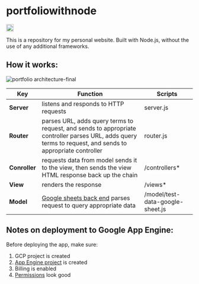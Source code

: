 # portfoliowithnode
<a href='http://www.recurse.com' title='Made with love at the Recurse Center'><img src='https://cloud.githubusercontent.com/assets/2883345/11325206/336ea5f4-9150-11e5-9e90-d86ad31993d8.png' height='20px'/></a>

This is a repository for my personal website. Built with Node.js, without the use of any additional frameworks.

## How it works:
![portfolio architecture-final](https://s3.amazonaws.com/geletina-images/portfolio-architecture.png)


| Key        | Function           | Scripts  |
| ------------- |-------------| -----|
|__Server__      | listens and responds to HTTP requests | server.js |
|__Router__      | parses URL, adds query terms to request, and sends to appropriate controller parses URL, adds query terms to request, and sends to appropriate controller      |   router.js |
|__Conroller__ | requests data from model sends it to the view, then sends the view HTML response back up the chain      |    /controllers* |
|__View__ | renders the response      |    /views* |
|__Model__ | [Google sheets back end](https://docs.google.com/spreadsheets/d/1e64T7PGXpbBHJKgs13sICDfVQtZdFjemCyxS-VZrHZE) parses request to query appropriate data      |    /model/test-data-google-sheet.js |

## Notes on deployment to Google App Engine:
Before deploying the app, make sure:
1. GCP project is created
2. [App Engine project](https://console.cloud.google.com/projectselector/appengine/create) is created 
3. Billing is enabled
4. [Permissions](https://console.cloud.google.com/iam-admin/iam) look good
